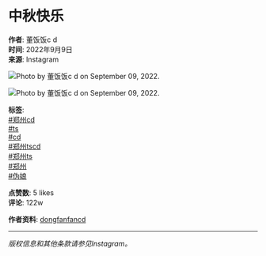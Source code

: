 # 中秋快乐

**作者**: 董饭饭c d  
**时间**: 2022年9月9日  
**来源**: Instagram  

![Photo by 董饭饭c d on September 09, 2022.](https://scontent-sjc3-1.cdninstagram.com/v/t51.29350-15/305651218_1709805196071973_8707098951185448563_n.jpg?stp=dst-jpg_e35_s1080x1080_tt6&_nc_ht=scontent-sjc3-1.cdninstagram.com&_nc_cat=101&_nc_ohc=zf6wAVoVXbsQ7kNvgHR-vYX&_nc_gid=d5167ea57a5b44ba94b1f4ffe4f06112&edm=ANTKIIoBAAAA&ccb=7-5&oh=00_AYCEVyEIA88QnWJtAneBP1K-N639GRAfxxcocDAEPaxUxw&oe=678C5448&_nc_sid=d885a2)

![Photo by 董饭饭c d on September 09, 2022.](https://scontent-sjc3-1.cdninstagram.com/v/t51.29350-15/306027484_1280178596125713_6560377029581863709_n.jpg?stp=dst-jpg_e35_s1080x1080_tt6&_nc_ht=scontent-sjc3-1.cdninstagram.com&_nc_cat=109&_nc_ohc=zgYpRKZIEWwQ7kNvgHFIZSr&_nc_gid=d5167ea57a5b44ba94b1f4ffe4f06112&edm=ANTKIIoBAAAA&ccb=7-5&oh=00_AYBdCC6fza1MzkkfJrqLzmBF1AM2UQf7xlmKFqJeqXx1GQ&oe=678C5291&_nc_sid=d885a2)

**标签**:  
[#郑州cd](https://www.instagram.com/explore/tags/%E9%83%91%E5%B7%9Ecd/)  
[#ts](https://www.instagram.com/explore/tags/ts/)  
[#cd](https://www.instagram.com/explore/tags/cd/)  
[#郑州tscd](https://www.instagram.com/explore/tags/%E9%83%91%E5%B7%9Etscd/)  
[#郑州ts](https://www.instagram.com/explore/tags/%E9%83%91%E5%B7%9Ets/)  
[#郑州](https://www.instagram.com/explore/tags/%E9%83%91%E5%B7%9E/)  
[#伪娘](https://www.instagram.com/explore/tags/%E4%BC%AA%E5%A8%98/)  

**点赞数**: 5 likes  
**评论**: 122w  

**作者资料**: [dongfanfancd](https://www.instagram.com/dongfanfancd)

---

*版权信息和其他条款请参见Instagram。*